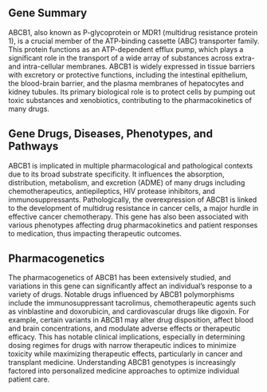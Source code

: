 ## Gene Summary
ABCB1, also known as P-glycoprotein or MDR1 (multidrug resistance protein 1), is a crucial member of the ATP-binding cassette (ABC) transporter family. This protein functions as an ATP-dependent efflux pump, which plays a significant role in the transport of a wide array of substances across extra- and intra-cellular membranes. ABCB1 is widely expressed in tissue barriers with excretory or protective functions, including the intestinal epithelium, the blood-brain barrier, and the plasma membranes of hepatocytes and kidney tubules. Its primary biological role is to protect cells by pumping out toxic substances and xenobiotics, contributing to the pharmacokinetics of many drugs.

## Gene Drugs, Diseases, Phenotypes, and Pathways
ABCB1 is implicated in multiple pharmacological and pathological contexts due to its broad substrate specificity. It influences the absorption, distribution, metabolism, and excretion (ADME) of many drugs including chemotherapeutics, antiepileptics, HIV protease inhibitors, and immunosuppressants. Pathologically, the overexpression of ABCB1 is linked to the development of multidrug resistance in cancer cells, a major hurdle in effective cancer chemotherapy. This gene has also been associated with various phenotypes affecting drug pharmacokinetics and patient responses to medication, thus impacting therapeutic outcomes.

## Pharmacogenetics
The pharmacogenetics of ABCB1 has been extensively studied, and variations in this gene can significantly affect an individual’s response to a variety of drugs. Notable drugs influenced by ABCB1 polymorphisms include the immunosuppressant tacrolimus, chemotherapeutic agents such as vinblastine and doxorubicin, and cardiovascular drugs like digoxin. For example, certain variants in ABCB1 may alter drug disposition, affect blood and brain concentrations, and modulate adverse effects or therapeutic efficacy. This has notable clinical implications, especially in determining dosing regimes for drugs with narrow therapeutic indices to minimize toxicity while maximizing therapeutic effects, particularly in cancer and transplant medicine. Understanding ABCB1 genotypes is increasingly factored into personalized medicine approaches to optimize individual patient care.